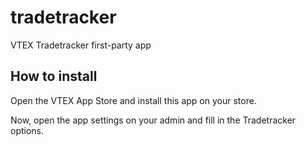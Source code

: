 # tradetracker

VTEX Tradetracker first-party app

## How to install

Open the VTEX App Store and install this app on your store.

Now, open the app settings on your admin and fill in the Tradetracker options.
